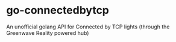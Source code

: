 go-connectedbytcp
=================

An unofficial golang API for Connected by TCP lights (through the Greenwave Reality powered hub)

